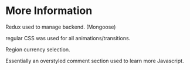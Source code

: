 # More Information
Redux used to manage backend. (Mongoose)

regular CSS was used for all animations/transitions.

Region currency selection.

Essentially an overstyled comment section used to
learn more Javascript.  